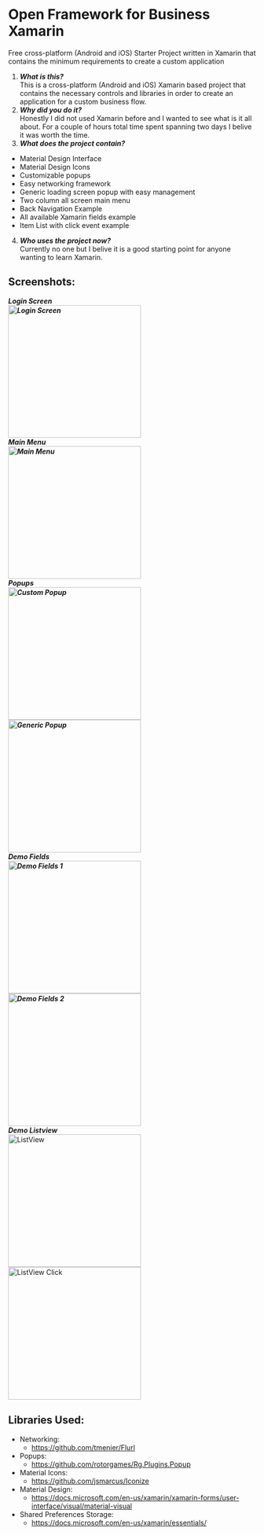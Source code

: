 # Open Framework for Business Xamarin
Free cross-platform (Android and iOS) Starter Project written in Xamarin that contains the minimum requirements to create a custom application
1. ***What is this?***  
This is a cross-platform (Android and iOS) Xamarin based project that contains the necessary controls and libraries in order to create an application for a custom business flow.
2. ***Why did you do it?***  
Honestly I did not used Xamarin before and I wanted to see what is it all about. For a couple of hours total time spent spanning two days I belive it was worth the time.
3. ***What does the project contain?***  
- Material Design Interface
- Material Design Icons
- Customizable popups
- Easy networking framework
- Generic loading screen popup with easy management
- Two column all screen main menu
- Back Navigation Example
- All available Xamarin fields example
- Item List with click event example
4. ***Who uses the project now?***  
Currently no one but I belive it is a good starting point for anyone wanting to learn Xamarin.
## Screenshots:  
***Login Screen  
<img src="Screenshots/LoginScreen.png" alt="Login Screen" width="270">  
Main Menu  
<img src="Screenshots/MainMenu.png" alt="Main Menu" width="270">  
Popups  
<img src="Screenshots/CustomPopup.png" alt="Custom Popup" width="270">
<img src="Screenshots/GenericPopup.png" alt="Generic Popup" width="270">  
Demo Fields  
<img src="Screenshots/DemoFields_1.png" alt="Demo Fields 1" width="270">
<img src="Screenshots/DemoFields_2.png" alt="Demo Fields 2" width="270">  
Demo Listview***  
<img src="Screenshots/ListView.png" alt="ListView" width="270">
<img src="Screenshots/ListView_Click.png" alt="ListView Click" width="270">  

## Libraries Used:  
- Networking:
  - https://github.com/tmenier/Flurl
- Popups:
  - https://github.com/rotorgames/Rg.Plugins.Popup
- Material Icons:
  - https://github.com/jsmarcus/Iconize
- Material Design:
  - https://docs.microsoft.com/en-us/xamarin/xamarin-forms/user-interface/visual/material-visual
- Shared Preferences Storage:
  - https://docs.microsoft.com/en-us/xamarin/essentials/
